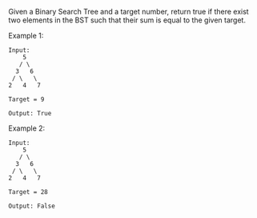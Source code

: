 Given a Binary Search Tree and a target number, return true if there exist two elements in the BST such that their sum is equal to the given target.

Example 1:
```
Input: 
    5
   / \
  3   6
 / \   \
2   4   7

Target = 9

Output: True
```

Example 2:
```
Input: 
    5
   / \
  3   6
 / \   \
2   4   7

Target = 28

Output: False
```